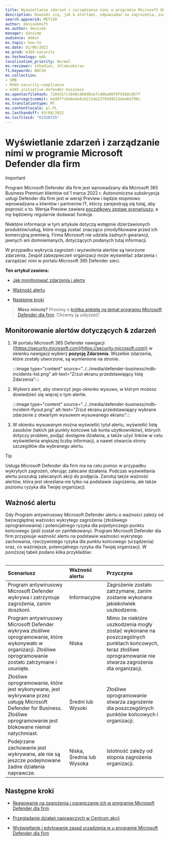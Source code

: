 ```yaml
---
title: Wyświetlanie zdarzeń i zarządzanie nimi w programie Microsoft Defender dla firm
description: Dowiedz się, jak & alertami, odpowiadać na zagrożenia, zarządzać urządzeniami i przeglądać działania naprawcze
search.appverid: MET150
author: denisebmsft
ms.author: deniseb
manager: dansimp
audience: Admin
ms.topic: how-to
ms.date: 01/06/2022
ms.prod: m365-security
ms.technology: mdb
localization_priority: Normal
ms.reviewer: inbadian, shlomiakirav
f1.keywords: NOCSH
ms.collection:
- SMB
- M365-security-compliance
- m365-initiative-defender-business
ms.openlocfilehash: 7184317c3048c4b9d81e7c40ba90f9f93b0c057f
ms.sourcegitcommit: bdd6ffc6ebe4e6cb212ab22793d9513dae6d798c
ms.translationtype: MT
ms.contentlocale: pl-PL
ms.lasthandoff: 03/08/2022
ms.locfileid: "63328725"
---
```

# <a name="view-and-manage-incidents-in-microsoft-defender-for-business"></a>Wyświetlanie zdarzeń i zarządzanie nimi w programie Microsoft Defender dla firm

> [!IMPORTANT]
> Program Microsoft Defender dla firm jest wprowadzany dla Microsoft 365 Business Premium klientów od 1 marca 2022 r. Autonomiczna subskrypcja usługi Defender dla firm jest w wersji Preview i będzie stopniowo wprowadzana u klientów i partnerów IT, [](https://aka.ms/mdb-preview) którzy zarejestrują się tutaj, aby poprosić o to. Wersja Preview zawiera [początkowy zestaw scenariuszy](mdb-tutorials.md#try-these-preview-scenarios), a my będziemy regularnie dodawać funkcje.
> 
> Niektóre informacje w tym artykule dotyczą wstępnie dzierżawionych produktów/usług, które mogą zostać znacząco zmodyfikowane przed ich komercyjną premierą. Firma Microsoft nie udziela żadnych gwarancji, jawnych ani domniemanych, dotyczących podanych tutaj informacji. 

W przypadku wykrycia zagrożeń i wyzwolenia alertów są tworzone zdarzenia. Zespół zabezpieczeń organizacji może wyświetlać zdarzenia i zarządzać nimi w portalu Microsoft 365 Defender sieci.

**Ten artykuł zawiera:**

- [Jak monitorować zdarzenia i alerty](#monitor-your-incidents--alerts)

- [Ważność alertu](#alert-severity)

- [Następne kroki](#next-steps)

>
> **Masz minutę?**
> Prosimy o <a href="https://microsoft.qualtrics.com/jfe/form/SV_0JPjTPHGEWTQr4y" target="_blank">krótką ankietę na temat programu Microsoft Defender dla firm</a>. Chcemy ją usłyszeć!
>

## <a name="monitor-your-incidents--alerts"></a>Monitorowanie alertów dotyczących & zdarzeń

1. W portalu Microsoft 365 Defender nawigacji ([https://security.microsoft.com](https://security.microsoft.com)) w okienku nawigacji wybierz **pozycję Zdarzenia**. Wszelkie zdarzenia, które zostały utworzone, są wymienione na stronie.

   :::image type="content" source="../../media/defender-business/mdb-incidents-list.png" alt-text="Zrzut ekranu przedstawiający listę Zdarzenia":::

2. Wybierz alert, aby otworzyć jego okienko wysuwu, w którym możesz dowiedzieć się więcej o tym alertie. 

   :::image type="content" source="../../media/defender-business/mdb-incident-flyout.png" alt-text="Zrzut ekranu przedstawiający wybrane zdarzenie z otwartym wysuwem wysuwanego ekranu":::

3. W okienku wysuwanym można wyświetlić tytuł alertu, wyświetlić listę zasobów (takich jak punkty końcowe lub konta użytkowników), których dotyczy problem, podjąć dostępne działania, a także użyć linków w celu wyświetlenia większej liczby informacji, a nawet otwarcia strony szczegółów dla wybranego alertu. 

> [!TIP]
> Usługa Microsoft Defender dla firm ma na celu pomoc w przypadku wykrytych zagrożeń, oferując zalecane działania. Podczas wyświetlania alertu poszukaj zalecanych akcji do podjęcia. Zanotuj także ważność alertów, która jest określana nie tylko na podstawie zagrożenia, ale także poziomu ryzyka dla Twojej organizacji. 

## <a name="alert-severity"></a>Ważność alertu

Gdy Program antywirusowy Microsoft Defender alertu o ważności zależy od bezwzględnej ważności wykrytego zagrożenia (złośliwego oprogramowania) i potencjalnego ryzyka dla pojedynczego punktu końcowego (jeśli został on zainfekowany).
Program Microsoft Defender dla firm przypisuje ważność alertu na podstawie ważności wykrytego zachowania, rzeczywistego ryzyka dla punktu końcowego (urządzenia) oraz, co ważniejsze, potencjalnego ryzyka dla Twojej organizacji. W poniższej tabeli podano kilka przykładów: <br/><br/>

| Scenariusz | Ważność alertu | Przyczyna |
|:---|:---|:---|
| Program antywirusowy Microsoft Defender wykrywa i zatrzymuje zagrożenia, zanim doszkoni. | Informacyjne | Zagrożenie zostało zatrzymane, zanim zostanie wykonane jakiekolwiek uszkodzenie. |
| Program antywirusowy Microsoft Defender wykrywa złośliwe oprogramowanie, które wykonywało w organizacji. Złośliwe oprogramowanie zostało zatrzymane i usunięte. | Niska | Mimo że niektóre uszkodzenia mogły zostać wykonane na poszczególnych punktach końcowych, teraz złośliwe oprogramowanie nie stwarza zagrożenia dla organizacji. |
| Złośliwe oprogramowanie, które jest wykonywane, jest wykrywane przez usługę Microsoft Defender for Business. Złośliwe oprogramowanie jest blokowane niemal natychmiast. | Średni lub Wysoki | Złośliwe oprogramowanie stwarza zagrożenie dla poszczególnych punktów końcowych i organizacji. |
| Podejrzane zachowanie jest wykrywane, ale nie są jeszcze podejmowane żadne działania naprawcze. | Niska, Średnia lub Wysoka | Istotność zależy od stopnia zagrożenia organizacji. |

## <a name="next-steps"></a>Następne kroki

- [Reagowanie na zagrożenia i ograniczanie ich w programie Microsoft Defender dla firm](mdb-respond-mitigate-threats.md)

- [Przeglądanie działań naprawczych w Centrum akcji](mdb-review-remediation-actions.md)

- [Wyświetlanie i edytowanie zasad urządzenia w u programie Microsoft Defender dla firm](mdb-view-edit-policies.md)
